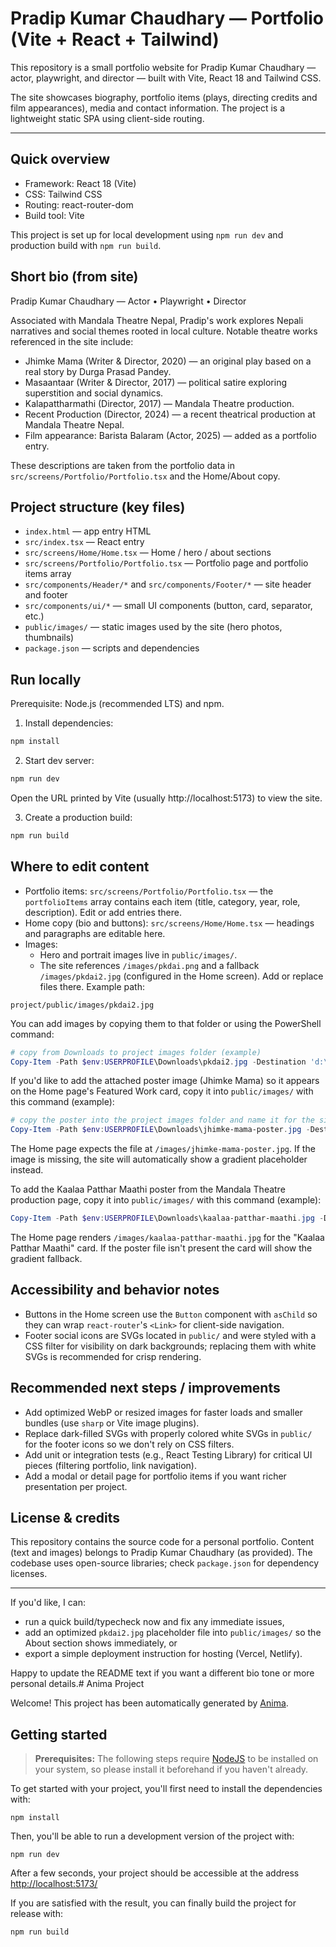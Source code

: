 # Pradip Kumar Chaudhary — Portfolio (Vite + React + Tailwind)

This repository is a small portfolio website for Pradip Kumar Chaudhary — actor, playwright, and director — built with Vite, React 18 and Tailwind CSS.

The site showcases biography, portfolio items (plays, directing credits and film appearances), media and contact information. The project is a lightweight static SPA using client-side routing.

---

## Quick overview

- Framework: React 18 (Vite)
- CSS: Tailwind CSS
- Routing: react-router-dom
- Build tool: Vite

This project is set up for local development using `npm run dev` and production build with `npm run build`.

## Short bio (from site)

Pradip Kumar Chaudhary — Actor • Playwright • Director

Associated with Mandala Theatre Nepal, Pradip's work explores Nepali narratives and social themes rooted in local culture. Notable theatre works referenced in the site include:

- Jhimke Mama (Writer & Director, 2020) — an original play based on a real story by Durga Prasad Pandey.
- Masaantaar (Writer & Director, 2017) — political satire exploring superstition and social dynamics.
- Kalapattharmathi (Director, 2017) — Mandala Theatre production.
- Recent Production (Director, 2024) — a recent theatrical production at Mandala Theatre Nepal.
- Film appearance: Barista Balaram (Actor, 2025) — added as a portfolio entry.

These descriptions are taken from the portfolio data in `src/screens/Portfolio/Portfolio.tsx` and the Home/About copy.

## Project structure (key files)

- `index.html` — app entry HTML
- `src/index.tsx` — React entry
- `src/screens/Home/Home.tsx` — Home / hero / about sections
- `src/screens/Portfolio/Portfolio.tsx` — Portfolio page and portfolio items array
- `src/components/Header/*` and `src/components/Footer/*` — site header and footer
- `src/components/ui/*` — small UI components (button, card, separator, etc.)
- `public/images/` — static images used by the site (hero photos, thumbnails)
- `package.json` — scripts and dependencies

## Run locally

Prerequisite: Node.js (recommended LTS) and npm.

1. Install dependencies:

```powershell
npm install
```

2. Start dev server:

```powershell
npm run dev
```

Open the URL printed by Vite (usually http://localhost:5173) to view the site.

3. Create a production build:

```powershell
npm run build
```

## Where to edit content

- Portfolio items: `src/screens/Portfolio/Portfolio.tsx` — the `portfolioItems` array contains each item (title, category, year, role, description). Edit or add entries there.
- Home copy (bio and buttons): `src/screens/Home/Home.tsx` — headings and paragraphs are editable here.
- Images:
  - Hero and portrait images live in `public/images/`.
  - The site references `/images/pkdai.png` and a fallback `/images/pkdai2.jpg` (configured in the Home screen). Add or replace files there. Example path:

```
project/public/images/pkdai2.jpg
```

You can add images by copying them to that folder or using the PowerShell command:

```powershell
# copy from Downloads to project images folder (example)
Copy-Item -Path $env:USERPROFILE\Downloads\pkdai2.jpg -Destination 'd:\project-bolt-sb1-uccdtguz\project\public\images\pkdai2.jpg'
```

If you'd like to add the attached poster image (Jhimke Mama) so it appears on the Home page's Featured Work card, copy it into `public/images/` with this command (example):

```powershell
# copy the poster into the project images folder and name it for the site
Copy-Item -Path $env:USERPROFILE\Downloads\jhimke-mama-poster.jpg -Destination 'd:\project-bolt-sb1-uccdtguz\project\public\images\jhimke-mama-poster.jpg'
```

The Home page expects the file at `/images/jhimke-mama-poster.jpg`. If the image is missing, the site will automatically show a gradient placeholder instead.

To add the Kaalaa Patthar Maathi poster from the Mandala Theatre production page, copy it into `public/images/` with this command (example):

```powershell
Copy-Item -Path $env:USERPROFILE\Downloads\kaalaa-patthar-maathi.jpg -Destination 'd:\project-bolt-sb1-uccdtguz\project\public\images\kaalaa-patthar-maathi.jpg'
```

The Home page renders `/images/kaalaa-patthar-maathi.jpg` for the "Kaalaa Patthar Maathi" card. If the poster file isn't present the card will show the gradient fallback.

## Accessibility and behavior notes

- Buttons in the Home screen use the `Button` component with `asChild` so they can wrap `react-router`'s `<Link>` for client-side navigation.
- Footer social icons are SVGs located in `public/` and were styled with a CSS filter for visibility on dark backgrounds; replacing them with white SVGs is recommended for crisp rendering.

## Recommended next steps / improvements

- Add optimized WebP or resized images for faster loads and smaller bundles (use `sharp` or Vite image plugins).
- Replace dark-filled SVGs with properly colored white SVGs in `public/` for the footer icons so we don't rely on CSS filters.
- Add unit or integration tests (e.g., React Testing Library) for critical UI pieces (filtering portfolio, link navigation).
- Add a modal or detail page for portfolio items if you want richer presentation per project.

## License & credits

This repository contains the source code for a personal portfolio. Content (text and images) belongs to Pradip Kumar Chaudhary (as provided). The codebase uses open-source libraries; check `package.json` for dependency licenses.

---

If you'd like, I can:
- run a quick build/typecheck now and fix any immediate issues,
- add an optimized `pkdai2.jpg` placeholder file into `public/images/` so the About section shows immediately, or
- export a simple deployment instruction for hosting (Vercel, Netlify).

Happy to update the README text if you want a different bio tone or more personal details.# Anima Project

Welcome! This project has been automatically generated by [Anima](https://animaapp.com/).

## Getting started

> **Prerequisites:**
> The following steps require [NodeJS](https://nodejs.org/en/) to be installed on your system, so please
> install it beforehand if you haven't already.

To get started with your project, you'll first need to install the dependencies with:

```
npm install
```

Then, you'll be able to run a development version of the project with:

```
npm run dev
```

After a few seconds, your project should be accessible at the address
[http://localhost:5173/](http://localhost:5173/)


If you are satisfied with the result, you can finally build the project for release with:

```
npm run build
```
